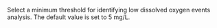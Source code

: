 Select a minimum threshold for identifying low dissolved oxygen events analysis. The default value is set to 5 mg/L.